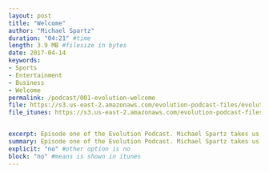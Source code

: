 ```yaml
---
layout: post
title: "Welcome"
author: "Michael Spartz"
duration: "04:21" #time
length: 3.9 MB #filesize in bytes
date: 2017-04-14
keywords:
- Sports
- Entertainment
- Business
- Welcome
permalink: /podcast/001-evolution-welcome
file: https://s3.us-east-2.amazonaws.com/evolution-podcast-files/evolution-2017/001-evolution-welcome.mp3
file_itunes: https://s3.us-east-2.amazonaws.com/evolution-podcast-files/evolution-2017/001-evolution-welcome.mp3


excerpt: Episode one of the Evolution Podcast. Michael Spartz takes us on an exciting preview of the coming and the amazing line up of interviews to come. We look forward to our launch on May 1st of 2017!
summary: Episode one of the Evolution Podcast. Michael Spartz takes us on an exciting preview of the coming and the amazing line up of interviews to come. We look forward to our launch on May 1st of 2017!
explicit: "no" #other option is no
block: "no" #means is shown in itunes
---
```

